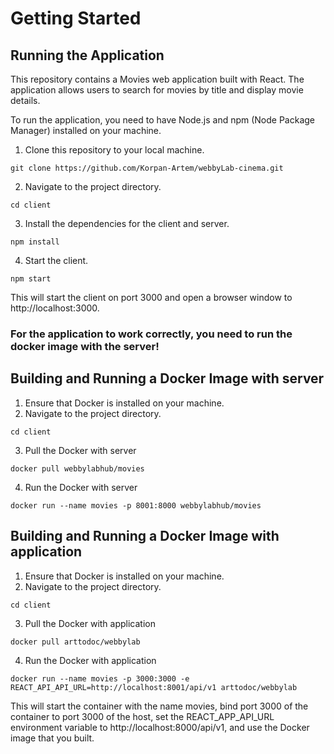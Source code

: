 # Getting Started

## Running the Application

This repository contains a Movies web application built with React. The application allows users to search for movies by title and display movie details.

To run the application, you need to have Node.js and npm (Node Package Manager) installed on your machine.

1. Clone this repository to your local machine.

```
git clone https://github.com/Korpan-Artem/webbyLab-cinema.git
```

2. Navigate to the project directory.

```
cd client
```

3. Install the dependencies for the client and server.

```
npm install
```

4. Start the client.

```
npm start
```

This will start the client on port 3000 and open a browser window to http://localhost:3000.

### For the application to work correctly, you need to run the docker image with the server!

## Building and Running a Docker Image with server

1. Ensure that Docker is installed on your machine.
2. Navigate to the project directory.

```
cd client
```

3. Pull the Docker with server

```
docker pull webbylabhub/movies
```

4. Run the Docker with server

```
docker run --name movies -p 8001:8000 webbylabhub/movies
```

## Building and Running a Docker Image with application

1. Ensure that Docker is installed on your machine.
2. Navigate to the project directory.

```
cd client
```

3. Pull the Docker with application

```
docker pull arttodoc/webbylab
```

4. Run the Docker with application

```
docker run --name movies -p 3000:3000 -e REACT_API_API_URL=http://localhost:8001/api/v1 arttodoc/webbylab
```


This will start the container with the name movies, bind port 3000 of the container to port 3000 of the host, set the REACT_APP_API_URL environment variable to http://localhost:8000/api/v1, and use the Docker image that you built.